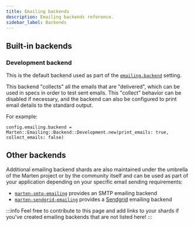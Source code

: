 ```yaml
---
title: Emailing backends
description: Emailing backends reference.
sidebar_label: Backends
---
```


## Built-in backends

### Development backend

This is the default backend used as part of the [`emailing.backend`](../../development/reference/settings#backend-1) setting.

This backend "collects" all the emails that are "delivered", which can be used in specs in order to test sent emails. This "collect" behavior can be disabled if necessary, and the backend can also be configured to print email details to the standard output.

For example:

```crystal
config.emailing.backend = Marten::Emailing::Backend::Development.new(print_emails: true, collect_emails: false)
```

## Other backends

Additional emailing backend shards are also maintained under the umbrella of the Marten project or by the community itself and can be used as part of your application depending on your specific email sending requirements:

* [`marten-smtp-emailing`](https://github.com/martenframework/marten-smtp-emailing) provides an SMTP emailing backend
* [`marten-sendgrid-emailing`](https://github.com/martenframework/marten-sendgrid-emailing) provides a [Sendgrid](https://sendgrid.com/) emailing backend

:::info
Feel free to contribute to this page and add links to your shards if you've created emailing backends that are not listed here!
:::
